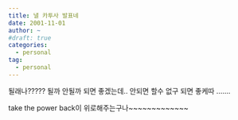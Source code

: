 ```yaml
---
title: 낼 카투사 발표네
date: 2001-11-01
author: ~
#draft: true
categories:
  - personal
tag:
  - personal
---
```




될래나?????
될까
안될까
되면 좋겠는데..
안되면 할수 없구
되면 좋케따
.......

take the power back이 위로해주는구나~~~~~~~~~~~~~


 







